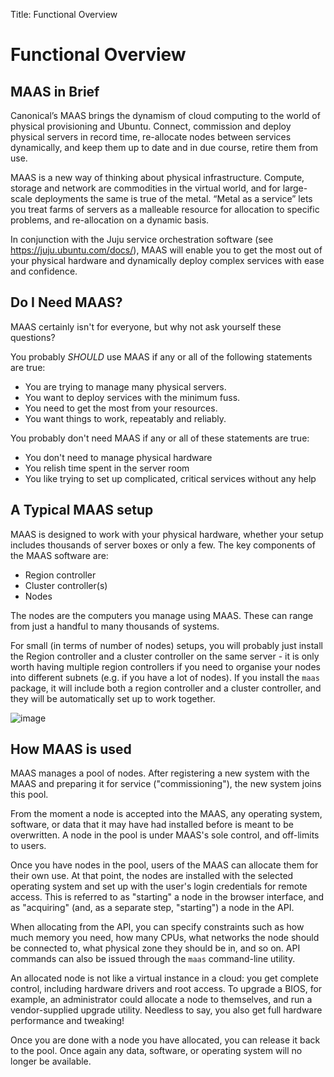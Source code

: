 Title: Functional Overview

# Functional Overview

## MAAS in Brief

Canonical’s MAAS brings the dynamism of cloud computing to the world of
physical provisioning and Ubuntu. Connect, commission and deploy physical
servers in record time, re-allocate nodes between services dynamically, and
keep them up to date and in due course, retire them from use.

MAAS is a new way of thinking about physical infrastructure. Compute, storage
and network are commodities in the virtual world, and for large-scale
deployments the same is true of the metal. “Metal as a service” lets you treat
farms of servers as a malleable resource for allocation to specific problems,
and re-allocation on a dynamic basis.

In conjunction with the Juju service orchestration software (see
<https://juju.ubuntu.com/docs/>), MAAS will enable you to get the most out of
your physical hardware and dynamically deploy complex services with ease and
confidence.

## Do I Need MAAS?

MAAS certainly isn't for everyone, but why not ask yourself these questions?

You probably *SHOULD* use MAAS if any or all of the following statements are
true:

-   You are trying to manage many physical servers.
-   You want to deploy services with the minimum fuss.
-   You need to get the most from your resources.
-   You want things to work, repeatably and reliably.

You probably don't need MAAS if any or all of these statements are true:

-   You don't need to manage physical hardware
-   You relish time spent in the server room
-   You like trying to set up complicated, critical services without any help

## A Typical MAAS setup

MAAS is designed to work with your physical hardware, whether your setup
includes thousands of server boxes or only a few. The key components of the
MAAS software are:

-   Region controller
-   Cluster controller(s)
-   Nodes

The nodes are the computers you manage using MAAS. These can range from just a
handful to many thousands of systems.

For small (in terms of number of nodes) setups, you will probably just install
the Region controller and a cluster controller on the same server - it is only
worth having multiple region controllers if you need to organise your nodes
into different subnets (e.g. if you have a lot of nodes). If you install the
`maas` package, it will include both a region controller and a cluster
controller, and they will be automatically set up to work together.

![image](media/orientation_architecture-diagram.*)

## How MAAS is used

MAAS manages a pool of nodes. After registering a new system with the MAAS and
preparing it for service ("commissioning"), the new system joins this pool.

From the moment a node is accepted into the MAAS, any operating system,
software, or data that it may have had installed before is meant to be
overwritten. A node in the pool is under MAAS's sole control, and off-limits
to users.

Once you have nodes in the pool, users of the MAAS can allocate them for their
own use. At that point, the nodes are installed with the selected operating
system and set up with the user's login credentials for remote access. This is
referred to as "starting" a node in the browser interface, and as "acquiring"
(and, as a separate step, "starting") a node in the API.

When allocating from the API, you can specify constraints such as how much
memory you need, how many CPUs, what networks the node should be connected to,
what physical zone they should be in, and so on. API commands can also be
issued through the `maas` command-line utility.

An allocated node is not like a virtual instance in a cloud: you get complete
control, including hardware drivers and root access. To upgrade a BIOS, for
example, an administrator could allocate a node to themselves, and run a
vendor-supplied upgrade utility. Needless to say, you also get full hardware
performance and tweaking!

Once you are done with a node you have allocated, you can release it back to
the pool. Once again any data, software, or operating system will no longer be
available.

